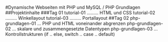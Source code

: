 #Dynamische Webseiten mit PHP und MySQL / PHP Grundlagen
##Projektinhalte
###Tag 01
	tutorial-01	......... HTML und CSS 
	tutorial-02 ......... Winkellayout
	tutorial-03 ......... Portallayout
##Tag 02
	php-grundlagen-01 ... PHP und HTML voneinander abgrenzen
	php-grundlagen-02 ... skalare und zusammengesetzte Datentypen
	php-grundlagen-03 ... Kontrollstrukturen (if .. else, switch .. case .. default)

